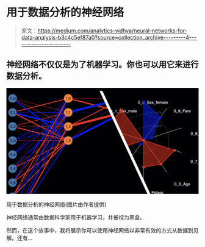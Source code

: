 # 用于数据分析的神经网络

> 原文：<https://medium.com/analytics-vidhya/neural-networks-for-data-analysis-b3c4c5ef87a0?source=collection_archive---------4----------------------->

## 神经网络不仅仅是为了机器学习。你也可以用它来进行数据分析。

![](img/66994d60858c3a15fa55016b320a2003.png)

用于数据分析的神经网络(图片由作者提供)

神经网络通常由数据科学家用于机器学习，并被视为黑盒。

然而，在这个故事中，我将展示你可以使用神经网络以非常有效的方式从数据到见解。还有…